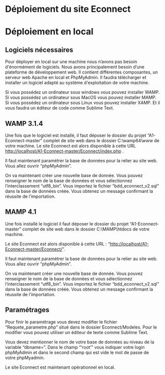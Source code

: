 # Déploiement du site Econnect

# Déploiement en local
## Logiciels nécessaires
Pour déployer en local sur une machine nous n’avons pas besoin d'énormément de logiciels. Nous avons principalement besoin d’une plateforme de développement web. Il contient différentes composantes, un serveur web Apache en local et PhpMyAdmin. Il faudra télécharger et installer un logiciel adapté au système d'exploitation de votre machine.

Si vous possédez un ordinateur sous windows vous pouvez installer WAMP.
Si vous possédez un ordinateur sous MacOS vous pouvez installer MAMP.
Si vous possédez un ordinateur sous Linux vous pouvez installer XAMP.
Et il vous faudra un éditeur de code comme Sublime Text.

## WAMP 3.1.4
Une fois que le logiciel est installé, il faut déposer le dossier du projet “A1-Econnect-master” complet de site web dans le dossier C:\wamp64\www de votre machine. Le site Econnect est alors disponible à cette URL [http://localhost/A1-Econnect-master/Econnect/index.php](http://localhost/Econnect/A1-Econnect/Econnect/index.php) .

Il faut maintenant paramétrer la base de données pour la relier au site web. Vous allez ouvrir “phpMyAdmin”.

On va maintenant créer une nouvelle base de donnée. Vous pouvez renseigner le nom de la base de données et vous sélectionnez l’interclassement “utf8_bin”. Vous importez le fichier “bdd_econnect_v2.sql” dans la base de données créée. Vous obtenez un message confirmant la réussite de l’importation.

## MAMP 4.1

Une fois installé le logiciel il faut déposer le dossier du projet “A1-Econnect-master” complet de site web dans le dossier C:\MAMP\htdocs de votre machine.  

 Le site Econnect est alors disponible à cette URL : “[http://localhost/A1-Econnect-master/Econnect/](http://localhost/A1-Econnect-master/Econnect/)”.

Il faut maintenant paramétrer la base de données pour la relier au site web. Vous allez ouvrir “phpMyAdmin”.


On va maintenant créer une nouvelle base de donnée. Vous pouvez renseigner le nom de la base de données et vous sélectionnez l’interclassement “utf8_bin”. Vous importez le fichier “bdd_econnect_v2.sql” dans la base de données créée. Vous obtenez un message confirmant la réussite de l’importation.

## Paramétrages
    

Pour finir le paramétrage vous devez modifier le fichier “Requete_parametre.php” situé dans le dossier Econnect/Modeles. Pour le modifier vous pouvez utiliser un éditeur de texte comme Sublime Text.

Vous devez mentionner le nom de votre base de données au niveau de la variable “dbname=”. Dans le champ “‘root’” vous indiquer votre login phpMyAdmin et dans le second champ qui est vide le mot de passe de votre phpMyadmin.

Le site Econnect est maintenant opérationnel en local.


